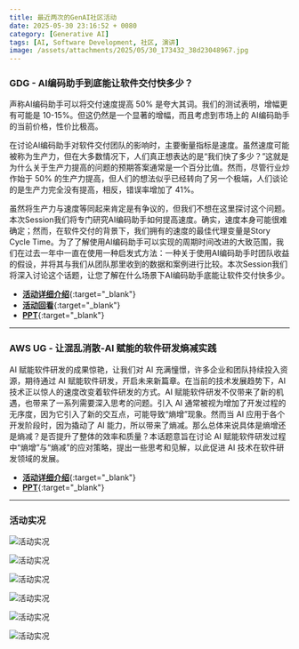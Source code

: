 ```yaml
---
title: 最近两次的GenAI社区活动
date: 2025-05-30 23:16:52 + 0080
category: [Generative AI]
tags: [AI, Software Development, 社区, 演讲]
image: /assets/attachments/2025/05/30_173432_38d23048967.jpg
---
```


### GDG - AI编码助手到底能让软件交付快多少？

声称AI编码助手可以将交付速度提高 50% 是夸大其词。我们的测试表明，增幅更有可能是 10-15%。但这仍然是一个显著的增幅，而且考虑到市场上的 AI编码助手的当前价格，性价比极高。

在讨论AI编码助手对软件交付团队的影响时，主要衡量指标是速度。虽然速度可能被称为生产力，但在大多数情况下，人们真正想表达的是“我们快了多少？”这就是为什么关于生产力提高的问题的预期答案通常是一个百分比值。然而，尽管行业炒作始于 50% 的生产力提高，但人们的想法似乎已经转向了另一个极端，人们谈论的是生产力完全没有提高，相反，错误率增加了 41%。

虽然将生产力与速度等同起来肯定是有争议的，但我们不想在这里探讨这个问题。本次Session我们将专门研究AI编码助手如何提高速度。确实，速度本身可能很难确定；然而，在软件交付的背景下，我们拥有的速度的最佳代理变量是Story Cycle Time。为了了解使用AI编码助手可以实现的周期时间改进的大致范围，我们在过去一年中一直在使用一种启发式方法：一种关于使用AI编码助手时团队收益的假设，并将其与我们从团队那里收到的数据和案例进行比较。本次Session我们将深入讨论这个话题，让您了解在什么场景下AI编码助手底能让软件交付快多少。

* [**活动详细介绍**](https://mp.weixin.qq.com/s/_6eD75hGKabRF-h-oGA9Tg){:target="_blank"}
* [**活动回看**](https://www.bilibili.com/video/BV1szojY6EUw/?spm_id_from=333.337.search-card.all.click){:target="_blank"}
* [**PPT**](/assets/attachments/2025/05/30_113959_b1bchowf54.pdf){:target="_blank"}

---

### AWS UG - 让混乱消散-AI 赋能的软件研发熵减实践

AI 赋能软件研发的成果惊艳，让我们对 AI 充满憧憬，许多企业和团队持续投入资源，期待通过 AI 赋能软件研发，开启未来新篇章。在当前的技术发展趋势下，AI 技术正以惊人的速度改变着软件研发的方式。AI 赋能软件研发不仅带来了新的机遇，也带来了一系列需要深入思考的问题。引入 AI 通常被视为增加了开发过程的无序度，因为它引入了新的交互点，可能导致“熵增”现象。然而当 AI 应用于各个开发阶段时，因为撬动了 AI 能力，所以带来了熵减。那么总体来说具体是熵增还是熵减？是否提升了整体的效率和质量？本话题意旨在讨论 AI 赋能软件研发过程中“熵增”与“熵减”的应对策略，提出一些思考和见解，以此促进 AI 技术在软件研发领域的发展。

* [**活动详细介绍**](https://mp.weixin.qq.com/s/Uwjn6M153YOWm_VoKhl3bg){:target="_blank"}
* [**PPT**](/assets/attachments/2025/05/30_114620_6fcaemp4emp45.pdf){:target="_blank"}

---

### 活动实况

![活动实况](/assets/attachments/2025/05/30_115916_048a3036225.jpg)        

![活动实况](/assets/attachments/2025/05/30_114829_8a34wei72007.jpg)        

![活动实况](/assets/attachments/2025/05/30_114826_7f1awei28530.jpg)        

![活动实况](/assets/attachments/2025/05/30_114859_c6e5wei45428.jpg)        

![活动实况](/assets/attachments/2025/05/30_114902_f256wei58191.jpg)        

![活动实况](/assets/attachments/2025/05/30_120150_34b9wei32241.jpg)        


